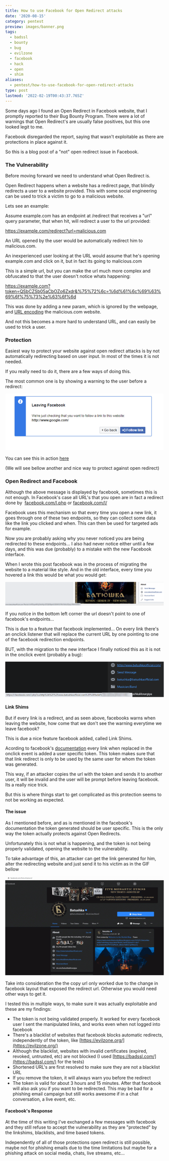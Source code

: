 ```yaml
---
title: How to use Facebook for Open Redirect attacks
date: '2020-08-15'
category: pentest
preview: images/banner.png
tags:
  - badssl
  - bounty
  - bug
  - evilzone
  - facebook
  - hack
  - open
  - shim
aliases:
  - pentest/how-to-use-facebook-for-open-redirect-attacks
type: post
lastmod: '2022-02-19T00:43:37.765Z'
---
```


Some days ago I found an Open Redirect in Facebook website, that I promptly reported to their Bug Bounty Program. There were a lot of warnings that Open Redirect's are usually false positives, but this one looked legit to me.

Facebook disregarded the report, saying that wasn't exploitable as there are protections in place against it.

So this is a blog post of a "not" open redirect issue in Facebook.

### The Vulnerability

Before moving forward we need to understand what Open Redirect is.

Open Redirect happens when a website has a redirect page, that blindly redirects a user to a website provided. This with some social engineering can be used to trick a victim to go to a malicious website.

Lets see an example:

Assume example.com has an endpoint at /redirect that receives a "url" query parameter, that when hit, will redirect a user to the url provided:

<https://example.com/redirect?url=malicious.com>

An URL opened by the user would be automatically redirect him to malicious.com.

An inexperienced user looking at the URL would assume that he's opening example.com and click on it, but in fact its going to malicious.com

This is a simple url, but you can make the url much more complex and obfuscated to that the user doesn't notice whats happening:

<https://example.com?token=QSbCZSb05aCbOZo6Zxdr&%75%72%6c=%6d%61%6c%69%63%69%6f%75%73%2e%63%6f%6d>

This was done by adding a new param, which is ignored by the webpage, and [URL encoding](https://onlineasciitools.com/url-encode-ascii) the malicious.com website.

And not this becomes a more hard to understand URL, and can easily be used to trick a user.

### Protection

Easiest way to protect your website against open redirect attacks is by not automatically redirecting based on user input. In most of the times it is not needed.

If you really need to do it, there are a few ways of doing this.

The most common one is by showing a warning to the user before a redirect:

[![Redirect warning in facebook](images/2020-07-28-11_54_16-Window.png)](images/2020-07-28-11_54_16-Window.png)

You can see this in action [here](https://l.facebook.com/l.php?u=https://google.com)

(We will see bellow another and nice way to protect against open redirect)

### Open Redirect and Facebook

Although the above message is displayed by facebook, sometimes this is not enough. In Facebook's case all URL's that you open are in fact a redirect done by  [facebook.com/l.php](https://www.facebook.com/notes/facebook-security/link-shim-protecting-the-people-who-use-facebook-from-malicious-urls/10150492832835766#) or [facebook.com/l/](https://www.facebook.com/notes/facebook-security/link-shim-protecting-the-people-who-use-facebook-from-malicious-urls/10150492832835766#)

Facebook uses this mechanism so that every time you open a new link, it goes through one of these two endpoints, so they can collect some data like the link you clicked and when. This can then be used for targeted ads for example.

Now you are probably asking why you never noticed you are being redirected to these endpoints... I also had never notice either until a few days, and this was due (probably) to a mistake with the new Facebook interface.

When I wrote this post facebook was in the process of migrating the website to a material like style. And in the old interface, every time you hovered a link this would be what you would get:

[![old facebook link hover](images/image-1024x152.png)](images/image-1024x152.png)

If you notice in the bottom left corner the url doesn't point to one of facebook's endpoints...

This is due to a feature that facebook implemented... On every link there's an onclick listener that will replace the current URL by one pointing to one of the facebook redirection endpoints.

BUT, with the migration to the new interface I finally noticed this as it is not in the onclick event (probably a bug):

[![newfacebook link hover](images/image-1.png)](images/image-1.png)

#### Link Shims

But if every link is a redirect, and as seen above, facebooks warns when leaving the website, how come that we don't see the warning everytime we leave facebook?

This is due a nice feature facebook added, called Link Shims.

Acording to facebook's [documentation](https://www.facebook.com/notes/facebook-security/link-shim-protecting-the-people-who-use-facebook-from-malicious-urls/10150492832835766) every link when replaced in the onclick event is added a user specific token. This token makes sure that that link redirect is only to be used by the same user for whom the token was generated.

This way, if an attacker copies the url with the token and sends it to another user, it will be invalid and the user will be prompt before leaving facebook. Its a really nice trick.

But this is where things start to get complicated as this protection seems to not be working as expected.

#### The issue

As I mentioned before, and as is mentioned in the facebook's documentation the token generated should be user specific. This is the only way the token actually protects against Open Redirects.

Unfortunately this is not what is happening, and the token is not being properly validated, opening the website to the vulnerability.

To take advantage of this, an attacker can get the link generated for him, alter the redirecting website and just send it to his victim as in the GIF bellow

[![exploting open redirect in facebook](images/fb_open_redirect-1024x639.gif)](images/fb_open_redirect-1024x639.gif)

Take into consideration the the copy url only worked due to the change in facebook layout that exposed the redirect url. Otherwise you would need other ways to get it.

I tested this in multiple ways, to make sure it was actually exploitable and these are my findings:

- The token is not being validated properly. It worked for every facebook user I sent the manipulated links, and works even when not logged into facebook
- There's a blacklist of websites that facebook blocks automatic redirects, independently of the token, like [https://evilzone.org/](https://evilzone.org/)
- Although the blacklist, websites with invalid certificates (expired, revoked, untrusted, etc) are not blocked (I used [https://badssl.com/](https://badssl.com/) for the tests)
- Shortened URL's are first resolved to make sure they are not a blacklist URL
- If you remove the token, it will always warn you before the redirect
- The token is valid for about 3 hours and 15 minutes. After that facebook will also ask you if you want to be redirected. This may be bad for a phishing email campaign but still works awesome if in a chat conversation, a live event, etc.

#### Facebook's Response

At the time of this writing I've exchanged a few messages with facebook and they still refuse to accept the vulnerability as they are "protected" by the linkshims, blacklists, and time based tokens.

Independently of all of those protections open redirect is still possible, maybe not for phishing emails due to the time limitations but maybe for a phishing attack on social media, chats, live streams, etc...
